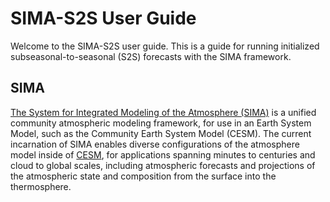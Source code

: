 # SIMA-S2S User Guide
Welcome to the SIMA-S2S user guide. This is a guide for running initialized subseasonal-to-seasonal (S2S) forecasts with the SIMA framework.

## SIMA
[The System for Integrated Modeling of the Atmosphere (SIMA)](https://sima.ucar.edu/) is a unified community atmospheric modeling framework, for use in an Earth System Model, such as the Community Earth System Model (CESM). The current incarnation of SIMA enables diverse configurations of the atmosphere model inside of [CESM](https://www.cesm.ucar.edu/models), for applications spanning minutes to centuries and cloud to global scales, including atmospheric forecasts and projections of the atmospheric state and composition from the surface into the thermosphere.



